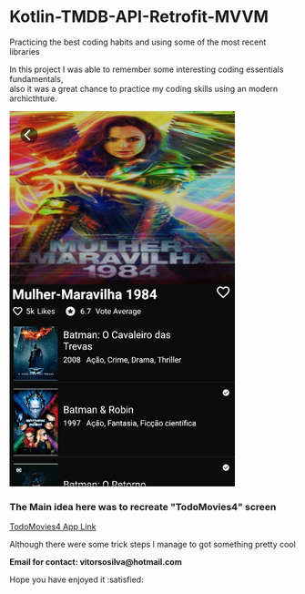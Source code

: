 # Kotlin-TMDB-API-Retrofit-MVVM
Practicing the best coding habits and using some of the most recent libraries 

<p> In this project I was able to remember some interesting coding essentials fundamentals,<br/>
also it was a great chance to practice my coding skills using an modern archicthture.<br/></p>


<img src = "image/home.jpg"/>
<br/>
<h3>The Main idea here was to recreate "TodoMovies4" screen</h3>
<a target = "_blank" href="https://apps.apple.com/br/app/todomovies-4/id792499896">TodoMovies4 App Link</a>
<br/>
<p>Although there were some trick steps I manage to got something pretty cool</p>
<p><b>Email for contact: vitorsosilva@hotmail.com</b></p>
<p>Hope you have enjoyed it :satisfied:</p>


